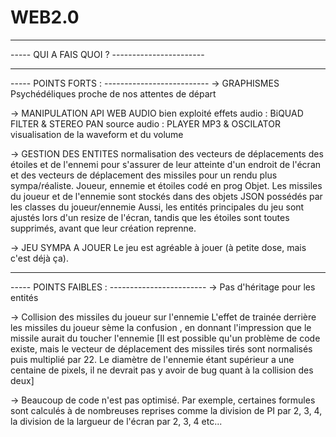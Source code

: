 # WEB2.0
-----------------------------------------------
----- QUI A FAIS QUOI ? -----------------------


-----------------------------------------------
----- POINTS FORTS : --------------------------
-> GRAPHISMES Psychédéliques proche de nos
    attentes de départ

-> MANIPULATION API WEB AUDIO bien exploité
    effets audio : BiQUAD FILTER & STEREO PAN
    source audio : PLAYER MP3 & OSCILATOR
    visualisation de la waveform et du volume

-> GESTION DES ENTITES
    normalisation des vecteurs de déplacements
    des étoiles et de l'ennemi pour s'assurer
    de leur atteinte d'un endroit de l'écran
    et des vecteurs de déplacement des missiles
    pour un rendu plus sympa/réaliste.
    Joueur, ennemie et étoiles codé en prog Objet.
    Les missiles du joueur et de l'ennemie sont
    stockés dans des objets JSON possédés par les
    classes du joueur/ennemie
    Aussi, les entités principales du jeu sont
    ajustés lors d'un resize de l'écran, tandis
    que les étoiles sont toutes supprimés, avant
    que leur création reprenne.

-> JEU SYMPA A JOUER
    Le jeu est agréable à jouer (à petite dose,
    mais c'est déjà ça).

-----------------------------------------------
----- POINTS FAIBLES : ------------------------
-> Pas d'héritage pour les entités

-> Collision des missiles du joueur sur l'ennemie
    L'effet de trainée derrière les missiles du
    joueur sème la confusion , en donnant
    l'impression que le missile aurait du toucher
    l'ennemie
    [Il est possible qu'un problème de code existe,
    mais le vecteur de déplacement des missiles
    tirés sont normalisés puis multiplié par 22.
    Le diamètre de l'ennemie étant supérieur a
    une centaine de pixels, il ne devrait pas y
    avoir de bug quant à la collision des deux]

-> Beaucoup de code n'est pas optimisé.
    Par exemple, certaines formules sont calculés
    à de nombreuses reprises comme la division
    de PI par 2, 3, 4, la division de la largueur
    de l'écran par 2, 3, 4 etc...
